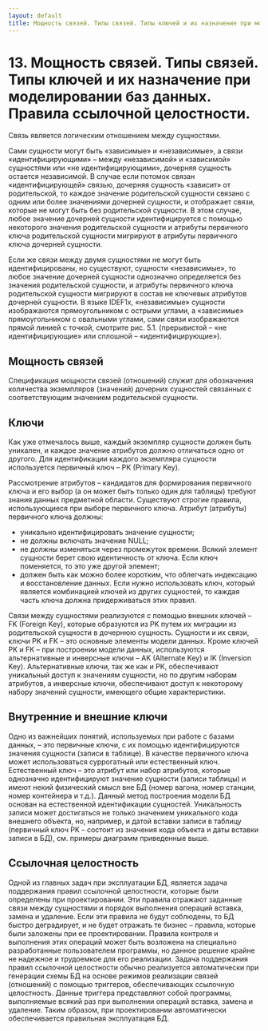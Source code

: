 ```yaml
---
layout: default
title: Мощность связей. Типы связей. Типы ключей и их назначение при моделировании баз данных. Правила ссылочной целостности.
---
```


# 13. Мощность связей. Типы связей. Типы ключей и их назначение при моделировании баз данных. Правила ссылочной целостности.

Связь является логическим отношением между сущностями. 

Сами сущности могут быть «зависимые» и «независимые», а связи «идентифицирующими» – между «независимой» и «зависимой» сущностями или «не идентифицирующими», дочерняя сущность остается независимой. В случае если потомок связан «идентифицирующей» связью, дочерняя сущность «зависит» от родительской, то каждое значение родительской сущности связано с одним или более значениями дочерней сущности, и отображает связи, которые не могут быть без родительской сущности. В этом случае, любое значение дочерней сущности идентифицируется с помощью некоторого значения родительской сущности и атрибуты первичного ключа родительской сущности мигрируют в атрибуты первичного ключа дочерней сущности.

Если же связи между двумя сущностями не могут быть идентифицированы, но существуют, сущности «независимые», то любое значение дочерней сущности однозначно определяется без значения родительской сущности, и атрибуты первичного ключа родительской сущности мигрируют в состав не ключевых атрибутов дочерней сущности. В языке IDEF1x, «независимые» сущности изображаются прямоугольником с острыми углами, а «зависимые» прямоугольником с овальными углами, сами связи изображаются прямой линией с точкой, смотрите рис. 5.1. (прерывистой – «не идентифицирующие» или сплошной – «идентифицирующие»).

## Мощность связей

Спецификация мощности связей (отношений) служит для обозначения количества экземпляров (значений) дочерних сущностей связанных с соответствующим значением родительской сущности. 

## Ключи

Как уже отмечалось выше, каждый экземпляр сущности должен быть уникален, и каждое значение атрибутов должно отличаться одно от другого. Для идентификации каждого экземпляра сущности используется первичный ключ – PK (Primary Key).

Рассмотрение атрибутов – кандидатов для формирования первичного ключа и его выбор (а он может быть только один для таблицы) требуют знания данных предметной области. Существуют строгие правила, использующиеся при выборе первичного ключа. Атрибут (атрибуты) первичного ключа должны:

* уникально идентифицировать значение сущности;
* не должны включать значение NULL;
* не должны изменяться через промежуток времени. Всякий элемент сущности берет свою идентичность от ключа. Если ключ поменяется, то это уже другой элемент;
* должен быть как можно более коротким, что облегчать индексацию и восстановление данных. Если нужно использовать ключ, который является комбинацией ключей из других сущностей, то каждая часть ключа должна придерживаться этих правил.

Связи между сущностями реализуются с помощью внешних ключей – FK (Foreign Key), которые образуются из PK путем их миграции из родительской сущности в дочернюю сущность. Сущности и их связи, ключи PK и FK – это основные элементы модели данных. Кроме ключей PK и FK – при построении модели данных, используются альтернативные и инверсные ключи – AK (Alternate Key) и IK (Inversion Key). Альтернативные ключи, так же как и PK, обеспечивают уникальный доступ к значениям сущности, но по другим наборам атрибутов, а инверсные ключи, обеспечивают доступ к некоторому набору значений сущности, имеющего общие характеристики.

## Внутренние и внешние ключи

Одно из важнейших понятий, используемых при работе с базами данных, – это первичные ключи, с их помощью идентифицируются значения сущности (записи в таблице). В качестве первичного ключа может использоваться суррогатный или естественный ключ. Естественный ключ – это атрибут или набор атрибутов, которые однозначно идентифицируют значение сущности (записи таблицы) и имеют некий физический смысл вне БД (номер вагона, номер станции, номер контейнера и т.д.). Данный метод построения модели БД основан на естественной идентификации сущностей. Уникальность записи может достигаться не только значением уникального кода внешнего объекта, но, например, и датой вставки записи в таблицу (первичный ключ PK – состоит из значения кода объекта и даты вставки записи в БД), см. примеры диаграмм приведенные выше. 

## Ссылочная целостность

Одной из главных задач при эксплуатации БД, является задача поддержания правил ссылочной целостности, которые были определены при проектировании. Эти правила отражают заданные связи между сущностями и порядок выполнения операций вставка, замена и удаление. Если эти правила не будут соблюдены, то БД быстро деградирует, и не будет отражать те бизнес – правила, которые были заложены при ее проектировании. Правила контроля и выполнения этих операций может быть возложена на специально разработанные пользователем программы, но данное решение крайне не надежное и трудоемкое для его реализации. Задача поддержания правил ссылочной целостности обычно реализуется автоматически при генерации схемы БД на основе режимов реализации связей (отношений) с помощью триггеров, обеспечивающих ссылочную целостность. Данные триггера представляют собой программы, выполняемые всякий раз при выполнении операций вставка, замена и удаление. Таким образом, при проектировании автоматически обеспечивается правильная эксплуатация БД.